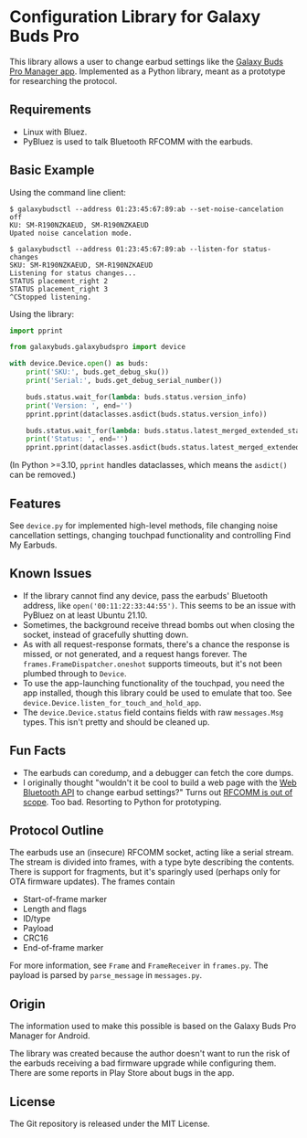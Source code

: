 # Configuration Library for Galaxy Buds Pro

This library allows a user to change earbud settings like the
[Galaxy Buds Pro Manager app](https://play.google.com/store/apps/details?id=com.samsung.accessory.atticmgr&hl=en&gl=US). Implemented
as a Python library, meant as a prototype for researching the
protocol.

## Requirements

* Linux with Bluez.
* PyBluez is used to talk Bluetooth RFCOMM with the earbuds.

## Basic Example

Using the command line client:

```console
$ galaxybudsctl --address 01:23:45:67:89:ab --set-noise-cancelation off
KU: SM-R190NZKAEUD, SM-R190NZKAEUD
Upated noise cancelation mode.

$ galaxybudsctl --address 01:23:45:67:89:ab --listen-for status-changes
SKU: SM-R190NZKAEUD, SM-R190NZKAEUD
Listening for status changes...
STATUS placement_right 2
STATUS placement_right 3
^CStopped listening.
```

Using the library:

```python
import pprint

from galaxybuds.galaxybudspro import device

with device.Device.open() as buds:
    print('SKU:', buds.get_debug_sku())
    print('Serial:', buds.get_debug_serial_number())

    buds.status.wait_for(lambda: buds.status.version_info)
    print('Version: ', end='')
    pprint.pprint(dataclasses.asdict(buds.status.version_info))

    buds.status.wait_for(lambda: buds.status.latest_merged_extended_status)
    print('Status: ', end='')
    pprint.pprint(dataclasses.asdict(buds.status.latest_merged_extended_status))
```

(In Python >=3.10, `pprint` handles dataclasses, which means
the `asdict()` can be removed.)

## Features

See `device.py` for implemented high-level methods, file changing
noise cancellation settings, changing touchpad functionality and
controlling Find My Earbuds.

## Known Issues

* If the library cannot find any device, pass the earbuds' Bluetooth
  address, like `open('00:11:22:33:44:55')`. This seems to be an issue
  with PyBluez on at least Ubuntu 21.10.
* Sometimes, the background receive thread bombs out when closing the
  socket, instead of gracefully shutting down.
* As with all request-response formats, there's a chance the response
  is missed, or not generated, and a request hangs forever. The
  `frames.FrameDispatcher.oneshot` supports timeouts, but it's not
  been plumbed through to `Device`.
* To use the app-launching functionality of the touchpad, you need the
  app installed, though this library could be used to emulate that
  too. See `device.Device.listen_for_touch_and_hold_app`.
* The `device.Device.status` field contains fields with raw
  `messages.Msg` types. This isn't pretty and should be cleaned up.

## Fun Facts

* The earbuds can coredump, and a debugger can fetch the core dumps.
* I originally thought "wouldn't it be cool to build a web page with
  the
  [Web Bluetooth API](https://webbluetoothcg.github.io/web-bluetooth/)
  to change earbud settings?" Turns out
  [RFCOMM is out of scope](https://github.com/WebBluetoothCG/web-bluetooth/blob/main/charter.md#out-of-scope). Too
  bad. Resorting to Python for prototyping.

## Protocol Outline

The earbuds use an (insecure) RFCOMM socket, acting like a serial
stream. The stream is divided into frames, with a type byte describing
the contents. There is support for fragments, but it's sparingly used
(perhaps only for OTA firmware updates). The frames contain

* Start-of-frame marker
* Length and flags
* ID/type
* Payload
* CRC16
* End-of-frame marker

For more information, see `Frame` and `FrameReceiver` in
`frames.py`. The payload is parsed by `parse_message` in
`messages.py`.

## Origin

The information used to make this possible is based on the Galaxy Buds
Pro Manager for Android.

The library was created because the author doesn't want to run the
risk of the earbuds receiving a bad firmware upgrade while configuring
them. There are some reports in Play Store about bugs in the app.

## License

The Git repository is released under the MIT License.

